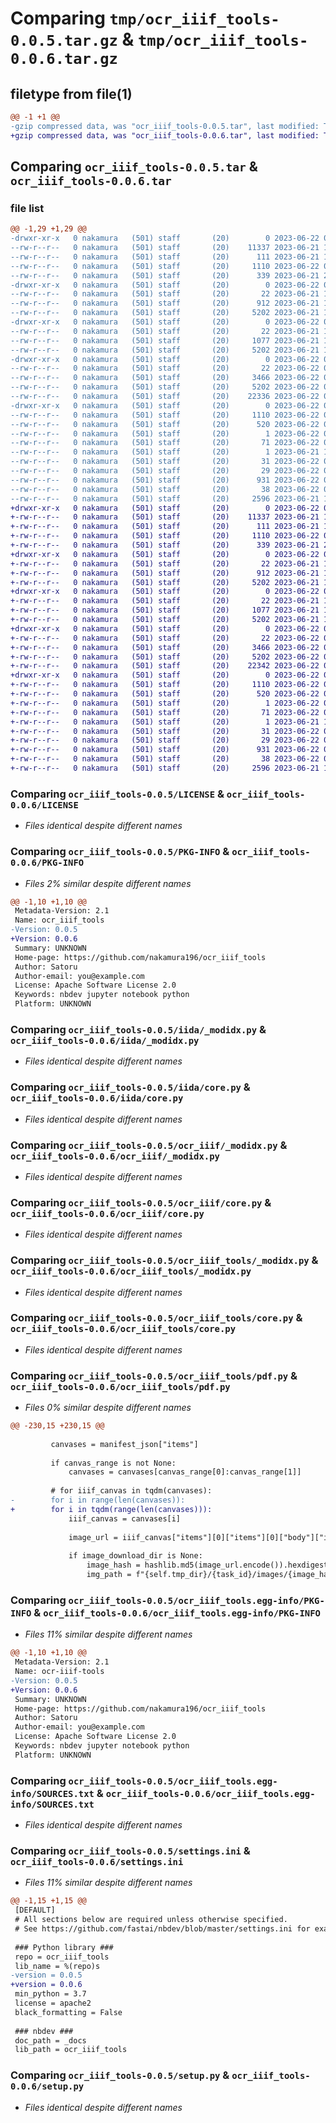 # Comparing `tmp/ocr_iiif_tools-0.0.5.tar.gz` & `tmp/ocr_iiif_tools-0.0.6.tar.gz`

## filetype from file(1)

```diff
@@ -1 +1 @@
-gzip compressed data, was "ocr_iiif_tools-0.0.5.tar", last modified: Thu Jun 22 03:53:24 2023, max compression
+gzip compressed data, was "ocr_iiif_tools-0.0.6.tar", last modified: Thu Jun 22 04:03:56 2023, max compression
```

## Comparing `ocr_iiif_tools-0.0.5.tar` & `ocr_iiif_tools-0.0.6.tar`

### file list

```diff
@@ -1,29 +1,29 @@
-drwxr-xr-x   0 nakamura   (501) staff       (20)        0 2023-06-22 03:53:24.272733 ocr_iiif_tools-0.0.5/
--rw-r--r--   0 nakamura   (501) staff       (20)    11337 2023-06-21 11:48:10.000000 ocr_iiif_tools-0.0.5/LICENSE
--rw-r--r--   0 nakamura   (501) staff       (20)      111 2023-06-21 11:48:10.000000 ocr_iiif_tools-0.0.5/MANIFEST.in
--rw-r--r--   0 nakamura   (501) staff       (20)     1110 2023-06-22 03:53:24.272555 ocr_iiif_tools-0.0.5/PKG-INFO
--rw-r--r--   0 nakamura   (501) staff       (20)      339 2023-06-21 23:57:18.000000 ocr_iiif_tools-0.0.5/README.md
-drwxr-xr-x   0 nakamura   (501) staff       (20)        0 2023-06-22 03:53:24.268233 ocr_iiif_tools-0.0.5/iida/
--rw-r--r--   0 nakamura   (501) staff       (20)       22 2023-06-21 11:48:10.000000 ocr_iiif_tools-0.0.5/iida/__init__.py
--rw-r--r--   0 nakamura   (501) staff       (20)      912 2023-06-21 11:48:10.000000 ocr_iiif_tools-0.0.5/iida/_modidx.py
--rw-r--r--   0 nakamura   (501) staff       (20)     5202 2023-06-21 11:48:10.000000 ocr_iiif_tools-0.0.5/iida/core.py
-drwxr-xr-x   0 nakamura   (501) staff       (20)        0 2023-06-22 03:53:24.269084 ocr_iiif_tools-0.0.5/ocr_iiif/
--rw-r--r--   0 nakamura   (501) staff       (20)       22 2023-06-21 11:48:10.000000 ocr_iiif_tools-0.0.5/ocr_iiif/__init__.py
--rw-r--r--   0 nakamura   (501) staff       (20)     1077 2023-06-21 11:48:10.000000 ocr_iiif_tools-0.0.5/ocr_iiif/_modidx.py
--rw-r--r--   0 nakamura   (501) staff       (20)     5202 2023-06-21 11:48:10.000000 ocr_iiif_tools-0.0.5/ocr_iiif/core.py
-drwxr-xr-x   0 nakamura   (501) staff       (20)        0 2023-06-22 03:53:24.270244 ocr_iiif_tools-0.0.5/ocr_iiif_tools/
--rw-r--r--   0 nakamura   (501) staff       (20)       22 2023-06-22 03:52:33.000000 ocr_iiif_tools-0.0.5/ocr_iiif_tools/__init__.py
--rw-r--r--   0 nakamura   (501) staff       (20)     3466 2023-06-22 03:52:33.000000 ocr_iiif_tools-0.0.5/ocr_iiif_tools/_modidx.py
--rw-r--r--   0 nakamura   (501) staff       (20)     5202 2023-06-22 03:52:33.000000 ocr_iiif_tools-0.0.5/ocr_iiif_tools/core.py
--rw-r--r--   0 nakamura   (501) staff       (20)    22336 2023-06-22 03:52:33.000000 ocr_iiif_tools-0.0.5/ocr_iiif_tools/pdf.py
-drwxr-xr-x   0 nakamura   (501) staff       (20)        0 2023-06-22 03:53:24.272286 ocr_iiif_tools-0.0.5/ocr_iiif_tools.egg-info/
--rw-r--r--   0 nakamura   (501) staff       (20)     1110 2023-06-22 03:53:24.000000 ocr_iiif_tools-0.0.5/ocr_iiif_tools.egg-info/PKG-INFO
--rw-r--r--   0 nakamura   (501) staff       (20)      520 2023-06-22 03:53:24.000000 ocr_iiif_tools-0.0.5/ocr_iiif_tools.egg-info/SOURCES.txt
--rw-r--r--   0 nakamura   (501) staff       (20)        1 2023-06-22 03:53:24.000000 ocr_iiif_tools-0.0.5/ocr_iiif_tools.egg-info/dependency_links.txt
--rw-r--r--   0 nakamura   (501) staff       (20)       71 2023-06-22 03:53:24.000000 ocr_iiif_tools-0.0.5/ocr_iiif_tools.egg-info/entry_points.txt
--rw-r--r--   0 nakamura   (501) staff       (20)        1 2023-06-21 11:50:57.000000 ocr_iiif_tools-0.0.5/ocr_iiif_tools.egg-info/not-zip-safe
--rw-r--r--   0 nakamura   (501) staff       (20)       31 2023-06-22 03:53:24.000000 ocr_iiif_tools-0.0.5/ocr_iiif_tools.egg-info/requires.txt
--rw-r--r--   0 nakamura   (501) staff       (20)       29 2023-06-22 03:53:24.000000 ocr_iiif_tools-0.0.5/ocr_iiif_tools.egg-info/top_level.txt
--rw-r--r--   0 nakamura   (501) staff       (20)      931 2023-06-22 03:53:19.000000 ocr_iiif_tools-0.0.5/settings.ini
--rw-r--r--   0 nakamura   (501) staff       (20)       38 2023-06-22 03:53:24.272794 ocr_iiif_tools-0.0.5/setup.cfg
--rw-r--r--   0 nakamura   (501) staff       (20)     2596 2023-06-21 11:48:10.000000 ocr_iiif_tools-0.0.5/setup.py
+drwxr-xr-x   0 nakamura   (501) staff       (20)        0 2023-06-22 04:03:56.088724 ocr_iiif_tools-0.0.6/
+-rw-r--r--   0 nakamura   (501) staff       (20)    11337 2023-06-21 11:48:10.000000 ocr_iiif_tools-0.0.6/LICENSE
+-rw-r--r--   0 nakamura   (501) staff       (20)      111 2023-06-21 11:48:10.000000 ocr_iiif_tools-0.0.6/MANIFEST.in
+-rw-r--r--   0 nakamura   (501) staff       (20)     1110 2023-06-22 04:03:56.088380 ocr_iiif_tools-0.0.6/PKG-INFO
+-rw-r--r--   0 nakamura   (501) staff       (20)      339 2023-06-21 23:57:18.000000 ocr_iiif_tools-0.0.6/README.md
+drwxr-xr-x   0 nakamura   (501) staff       (20)        0 2023-06-22 04:03:56.081826 ocr_iiif_tools-0.0.6/iida/
+-rw-r--r--   0 nakamura   (501) staff       (20)       22 2023-06-21 11:48:10.000000 ocr_iiif_tools-0.0.6/iida/__init__.py
+-rw-r--r--   0 nakamura   (501) staff       (20)      912 2023-06-21 11:48:10.000000 ocr_iiif_tools-0.0.6/iida/_modidx.py
+-rw-r--r--   0 nakamura   (501) staff       (20)     5202 2023-06-21 11:48:10.000000 ocr_iiif_tools-0.0.6/iida/core.py
+drwxr-xr-x   0 nakamura   (501) staff       (20)        0 2023-06-22 04:03:56.083127 ocr_iiif_tools-0.0.6/ocr_iiif/
+-rw-r--r--   0 nakamura   (501) staff       (20)       22 2023-06-21 11:48:10.000000 ocr_iiif_tools-0.0.6/ocr_iiif/__init__.py
+-rw-r--r--   0 nakamura   (501) staff       (20)     1077 2023-06-21 11:48:10.000000 ocr_iiif_tools-0.0.6/ocr_iiif/_modidx.py
+-rw-r--r--   0 nakamura   (501) staff       (20)     5202 2023-06-21 11:48:10.000000 ocr_iiif_tools-0.0.6/ocr_iiif/core.py
+drwxr-xr-x   0 nakamura   (501) staff       (20)        0 2023-06-22 04:03:56.084035 ocr_iiif_tools-0.0.6/ocr_iiif_tools/
+-rw-r--r--   0 nakamura   (501) staff       (20)       22 2023-06-22 04:03:40.000000 ocr_iiif_tools-0.0.6/ocr_iiif_tools/__init__.py
+-rw-r--r--   0 nakamura   (501) staff       (20)     3466 2023-06-22 04:03:40.000000 ocr_iiif_tools-0.0.6/ocr_iiif_tools/_modidx.py
+-rw-r--r--   0 nakamura   (501) staff       (20)     5202 2023-06-22 04:03:40.000000 ocr_iiif_tools-0.0.6/ocr_iiif_tools/core.py
+-rw-r--r--   0 nakamura   (501) staff       (20)    22342 2023-06-22 04:03:40.000000 ocr_iiif_tools-0.0.6/ocr_iiif_tools/pdf.py
+drwxr-xr-x   0 nakamura   (501) staff       (20)        0 2023-06-22 04:03:56.086620 ocr_iiif_tools-0.0.6/ocr_iiif_tools.egg-info/
+-rw-r--r--   0 nakamura   (501) staff       (20)     1110 2023-06-22 04:03:56.000000 ocr_iiif_tools-0.0.6/ocr_iiif_tools.egg-info/PKG-INFO
+-rw-r--r--   0 nakamura   (501) staff       (20)      520 2023-06-22 04:03:56.000000 ocr_iiif_tools-0.0.6/ocr_iiif_tools.egg-info/SOURCES.txt
+-rw-r--r--   0 nakamura   (501) staff       (20)        1 2023-06-22 04:03:56.000000 ocr_iiif_tools-0.0.6/ocr_iiif_tools.egg-info/dependency_links.txt
+-rw-r--r--   0 nakamura   (501) staff       (20)       71 2023-06-22 04:03:56.000000 ocr_iiif_tools-0.0.6/ocr_iiif_tools.egg-info/entry_points.txt
+-rw-r--r--   0 nakamura   (501) staff       (20)        1 2023-06-21 11:50:57.000000 ocr_iiif_tools-0.0.6/ocr_iiif_tools.egg-info/not-zip-safe
+-rw-r--r--   0 nakamura   (501) staff       (20)       31 2023-06-22 04:03:56.000000 ocr_iiif_tools-0.0.6/ocr_iiif_tools.egg-info/requires.txt
+-rw-r--r--   0 nakamura   (501) staff       (20)       29 2023-06-22 04:03:56.000000 ocr_iiif_tools-0.0.6/ocr_iiif_tools.egg-info/top_level.txt
+-rw-r--r--   0 nakamura   (501) staff       (20)      931 2023-06-22 04:03:34.000000 ocr_iiif_tools-0.0.6/settings.ini
+-rw-r--r--   0 nakamura   (501) staff       (20)       38 2023-06-22 04:03:56.088825 ocr_iiif_tools-0.0.6/setup.cfg
+-rw-r--r--   0 nakamura   (501) staff       (20)     2596 2023-06-21 11:48:10.000000 ocr_iiif_tools-0.0.6/setup.py
```

### Comparing `ocr_iiif_tools-0.0.5/LICENSE` & `ocr_iiif_tools-0.0.6/LICENSE`

 * *Files identical despite different names*

### Comparing `ocr_iiif_tools-0.0.5/PKG-INFO` & `ocr_iiif_tools-0.0.6/PKG-INFO`

 * *Files 2% similar despite different names*

```diff
@@ -1,10 +1,10 @@
 Metadata-Version: 2.1
 Name: ocr_iiif_tools
-Version: 0.0.5
+Version: 0.0.6
 Summary: UNKNOWN
 Home-page: https://github.com/nakamura196/ocr_iiif_tools
 Author: Satoru
 Author-email: you@example.com
 License: Apache Software License 2.0
 Keywords: nbdev jupyter notebook python
 Platform: UNKNOWN
```

### Comparing `ocr_iiif_tools-0.0.5/iida/_modidx.py` & `ocr_iiif_tools-0.0.6/iida/_modidx.py`

 * *Files identical despite different names*

### Comparing `ocr_iiif_tools-0.0.5/iida/core.py` & `ocr_iiif_tools-0.0.6/iida/core.py`

 * *Files identical despite different names*

### Comparing `ocr_iiif_tools-0.0.5/ocr_iiif/_modidx.py` & `ocr_iiif_tools-0.0.6/ocr_iiif/_modidx.py`

 * *Files identical despite different names*

### Comparing `ocr_iiif_tools-0.0.5/ocr_iiif/core.py` & `ocr_iiif_tools-0.0.6/ocr_iiif/core.py`

 * *Files identical despite different names*

### Comparing `ocr_iiif_tools-0.0.5/ocr_iiif_tools/_modidx.py` & `ocr_iiif_tools-0.0.6/ocr_iiif_tools/_modidx.py`

 * *Files identical despite different names*

### Comparing `ocr_iiif_tools-0.0.5/ocr_iiif_tools/core.py` & `ocr_iiif_tools-0.0.6/ocr_iiif_tools/core.py`

 * *Files identical despite different names*

### Comparing `ocr_iiif_tools-0.0.5/ocr_iiif_tools/pdf.py` & `ocr_iiif_tools-0.0.6/ocr_iiif_tools/pdf.py`

 * *Files 0% similar despite different names*

```diff
@@ -230,15 +230,15 @@
         
         canvases = manifest_json["items"]
 
         if canvas_range is not None:
             canvases = canvases[canvas_range[0]:canvas_range[1]]
 
         # for iiif_canvas in tqdm(canvases):
-        for i in range(len(canvases)):
+        for i in tqdm(range(len(canvases))):
             iiif_canvas = canvases[i]
 
             image_url = iiif_canvas["items"][0]["items"][0]["body"]["id"]
 
             if image_download_dir is None:
                 image_hash = hashlib.md5(image_url.encode()).hexdigest()
                 img_path = f"{self.tmp_dir}/{task_id}/images/{image_hash}.jpg"
```

### Comparing `ocr_iiif_tools-0.0.5/ocr_iiif_tools.egg-info/PKG-INFO` & `ocr_iiif_tools-0.0.6/ocr_iiif_tools.egg-info/PKG-INFO`

 * *Files 11% similar despite different names*

```diff
@@ -1,10 +1,10 @@
 Metadata-Version: 2.1
 Name: ocr-iiif-tools
-Version: 0.0.5
+Version: 0.0.6
 Summary: UNKNOWN
 Home-page: https://github.com/nakamura196/ocr_iiif_tools
 Author: Satoru
 Author-email: you@example.com
 License: Apache Software License 2.0
 Keywords: nbdev jupyter notebook python
 Platform: UNKNOWN
```

### Comparing `ocr_iiif_tools-0.0.5/ocr_iiif_tools.egg-info/SOURCES.txt` & `ocr_iiif_tools-0.0.6/ocr_iiif_tools.egg-info/SOURCES.txt`

 * *Files identical despite different names*

### Comparing `ocr_iiif_tools-0.0.5/settings.ini` & `ocr_iiif_tools-0.0.6/settings.ini`

 * *Files 11% similar despite different names*

```diff
@@ -1,15 +1,15 @@
 [DEFAULT]
 # All sections below are required unless otherwise specified.
 # See https://github.com/fastai/nbdev/blob/master/settings.ini for examples.
 
 ### Python library ###
 repo = ocr_iiif_tools
 lib_name = %(repo)s
-version = 0.0.5
+version = 0.0.6
 min_python = 3.7
 license = apache2
 black_formatting = False
 
 ### nbdev ###
 doc_path = _docs
 lib_path = ocr_iiif_tools
```

### Comparing `ocr_iiif_tools-0.0.5/setup.py` & `ocr_iiif_tools-0.0.6/setup.py`

 * *Files identical despite different names*

